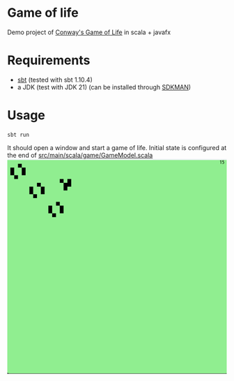 # Game of life

Demo project of [Conway's Game of Life](https://en.wikipedia.org/wiki/Conway%27s_Game_of_Life) in scala + javafx

# Requirements

* [sbt](https://www.scala-sbt.org/download/) (tested with sbt 1.10.4)
* a JDK (test with JDK 21) (can be installed through [SDKMAN](https://sdkman.io/usage/))

# Usage

```
sbt run
```

It should open a window and start a game of life. Initial state is configured at the end of [src/main/scala/game/GameModel.scala](src/main/scala/game/GameModel.scala)
![](doc/img.png)
